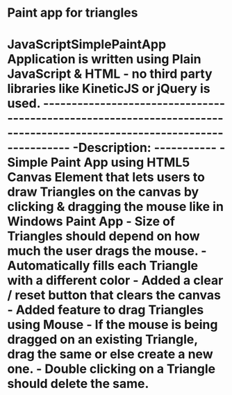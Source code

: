 # Paint app for triangles
 # JavaScriptSimplePaintApp  Application is written using Plain JavaScript & HTML - no third party libraries like KineticJS or jQuery is used. -----------------------------------------------------------------------------------------------------------------------  -Description: -----------  - Simple Paint App using HTML5 Canvas Element that lets users to draw Triangles on the canvas by clicking & dragging the mouse  like in Windows Paint App - Size of Triangles should depend on how much the user drags the mouse. - Automatically fills each Triangle with a different color - Added a clear / reset button that clears the canvas - Added feature to drag Triangles using Mouse - If the mouse is being dragged on an existing Triangle, drag the same or else create a new one. - Double clicking on a Triangle should delete the same.
